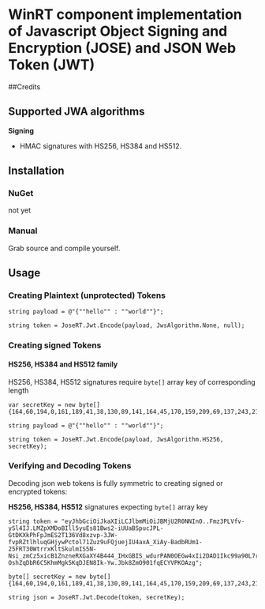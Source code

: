 # WinRT component implementation of Javascript Object Signing and Encryption (JOSE) and JSON Web Token (JWT)

##Credits

## Supported JWA algorithms

**Signing**
- HMAC signatures with HS256, HS384 and HS512.

## Installation
### NuGet 
not yet

### Manual
Grab source and compile yourself. 

## Usage
### Creating Plaintext (unprotected) Tokens

	string payload = @"{""hello"" : ""world""}";

	string token = JoseRT.Jwt.Encode(payload, JwsAlgorithm.None, null);

### Creating signed Tokens
#### HS256, HS384 and HS512 family
HS256, HS384, HS512 signatures require `byte[]` array key of corresponding length

    var secretKey = new byte[]{164,60,194,0,161,189,41,38,130,89,141,164,45,170,159,209,69,137,243,216,191,131,47,250,32,107,231,117,37,158,225,234};

    string payload = @"{""hello"" : ""world""}";

    string token = JoseRT.Jwt.Encode(payload, JwsAlgorithm.HS256, secretKey);

### Verifying and Decoding Tokens
Decoding json web tokens is fully symmetric to creating signed or encrypted tokens:

**HS256, HS384, HS512** signatures expecting `byte[]` array key

    string token = "eyJhbGciOiJkaXIiLCJlbmMiOiJBMjU2R0NNIn0..Fmz3PLVfv-ySl4IJ.LMZpXMDoBIll5yuEs81Bws2-iUUaBSpucJPL-GtDKXkPhFpJmES2T136Vd8xzvp-3JW-fvpRZtlhluqGHjywPctol71Zuz9uFQjuejIU4axA_XiAy-BadbRUm1-25FRT30WtrrxKltSkulmIS5N-Nsi_zmCz5xicB1ZnzneRXGaXY4B444_IHxGBIS_wdurPAN0OEGw4xIi2DAD1Ikc99a90L7rUZfbHNg_iTBr-OshZqDbR6C5KhmMgk5KqDJEN8Ik-Yw.Jbk8ZmO901fqECYVPKOAzg";

    byte[] secretKey = new byte[]{164,60,194,0,161,189,41,38,130,89,141,164,45,170,159,209,69,137,243,216,191,131,47,250,32,107,231,117,37,158,225,234};

    string json = JoseRT.Jwt.Decode(token, secretKey);




